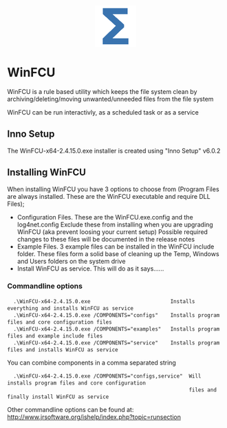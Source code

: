 <p align="center">
  <img src="logo\Total.png" alt="Total Productions"/>
</p>

# WinFCU
WinFCU is a rule based utility which keeps the file system clean by archiving/deleting/moving unwanted/unneeded files from the file system

WinFCU can be run interactivly, as a scheduled task or as a service

## Inno Setup

The WinFCU-x64-2.4.15.0.exe installer is created using "Inno Setup" v6.0.2

## Installing WinFCU

When installing WinFCU you have 3 options to choose from (Program Files are always installed. These are the WinFCU executable and require DLL Files);

- Configuration Files. These are the WinFCU.exe.config and the log4net.config
  Exclude these from installing when you are upgrading WinFCU (aka prevent loosing your current setup)
  Possible required changes to these files will be documented in the release notes
- Example Files. 3 example files can be installed in the WinFCU include folder. These files form a solid base of
  cleaning up the Temp, Windows and Users folders on the system drive
- Install WinFCU as service. This will do as it says......

### Commandline options

```
  .\WinFCU-x64-2.4.15.0.exe                          Installs everything and installs WinFCU as service
  .\WinFCU-x64-2.4.15.0.exe /COMPONENTS="configs"    Installs program files and core configuration files
  .\WinFCU-x64-2.4.15.0.exe /COMPONENTS="examples"   Installs program files and example include files
  .\WinFCU-x64-2.4.15.0.exe /COMPONENTS="service"    Installs program files and installs WinFCU as service
```

You can combine components in a comma separated string

```
  .\WinFCU-x64-2.4.15.0.exe /COMPONENTS="configs,service"  Will installs program files and core configuration
                                                           files and finally install WinFCU as service
```

Other commandline options can be found at: <http://www.jrsoftware.org/ishelp/index.php?topic=runsection>
